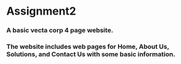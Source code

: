 # Assignment2
 ### A basic vecta corp 4 page website.
 ### The website includes web pages for Home, About Us, Solutions, and Contact Us with some basic information.

